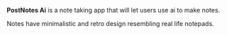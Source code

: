 **PostNotes Ai** is a note taking app that will let users use ai to make notes.

Notes have minimalistic and retro design resembling real life notepads.
